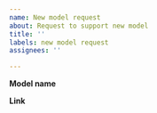 ```yaml
---
name: New model request
about: Request to support new model
title: ''
labels: new model request
assignees: ''

---
```


**Model name**

**Link**
